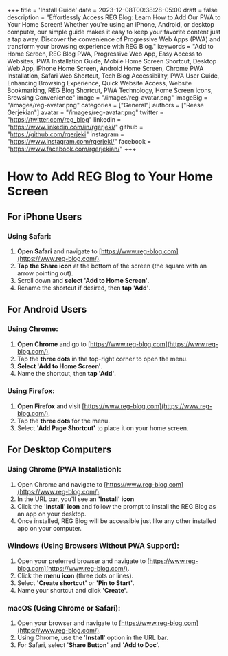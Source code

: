 +++
title = 'Install Guide'
date = 2023-12-08T00:38:28-05:00
draft = false
description = "Effortlessly Access REG Blog: Learn How to Add Our PWA to Your Home Screen! Whether you're using an iPhone, Android, or desktop computer, our simple guide makes it easy to keep your favorite content just a tap away. Discover the convenience of Progressive Web Apps (PWA) and transform your browsing experience with REG Blog."
keywords = "Add to Home Screen, REG Blog PWA, Progressive Web App, Easy Access to Websites, PWA Installation Guide, Mobile Home Screen Shortcut, Desktop Web App, iPhone Home Screen, Android Home Screen, Chrome PWA Installation, Safari Web Shortcut, Tech Blog Accessibility, PWA User Guide, Enhancing Browsing Experience, Quick Website Access, Website Bookmarking, REG Blog Shortcut, PWA Technology, Home Screen Icons, Browsing Convenience"
image = "/images/reg-avatar.png"
imageBig = "/images/reg-avatar.png"
categories = ["General"]
authors = ["Reese Gerjekian"]
avatar = "/images/reg-avatar.png"
twitter = "https://twitter.com/reg_blog"
linkedin = "https://www.linkedin.com/in/rgerjeki/"
github = "https://github.com/rgerjeki"
instagram = "https://www.instagram.com/rgerjeki/"
facebook = "https://www.facebook.com/rgerjekian/"
+++

How to Add REG Blog to Your Home Screen
=======================================

For iPhone Users
----------------

### Using Safari:

1.  **Open Safari** and navigate to [https://www.reg-blog.com](https://www.reg-blog.com/).
2.  **Tap the Share icon** at the bottom of the screen (the square with an arrow pointing out).
3.  Scroll down and **select 'Add to Home Screen'**.
4.  Rename the shortcut if desired, then **tap 'Add'**.

For Android Users
-----------------

### Using Chrome:

1.  **Open Chrome** and go to [https://www.reg-blog.com](https://www.reg-blog.com/).
2.  Tap the **three dots** in the top-right corner to open the menu.
3.  **Select 'Add to Home Screen'**.
4.  Name the shortcut, then **tap 'Add'**.

### Using Firefox:

1.  **Open Firefox** and visit [https://www.reg-blog.com](https://www.reg-blog.com/).
2.  Tap the **three dots** for the menu.
3.  Select **'Add Page Shortcut'** to place it on your home screen.

For Desktop Computers
---------------------

### Using Chrome (PWA Installation):

1.  Open Chrome and navigate to [https://www.reg-blog.com](https://www.reg-blog.com/).
2.  In the URL bar, you'll see an **'Install' icon**
3.  Click the **'Install' icon** and follow the prompt to install the REG Blog as an app on your desktop.
4.  Once installed, REG Blog will be accessible just like any other installed app on your computer.

### Windows (Using Browsers Without PWA Support):

1.  Open your preferred browser and navigate to [https://www.reg-blog.com](https://www.reg-blog.com/).
2.  Click the **menu icon** (three dots or lines).
3.  Select **'Create shortcut'** or **'Pin to Start'**.
4.  Name your shortcut and click **'Create'**.

### macOS (Using Chrome or Safari):

1.  Open your browser and navigate to [https://www.reg-blog.com](https://www.reg-blog.com/).
2.  Using Chrome, use the '**Install**' option in the URL bar.
3.  For Safari, select '**Share Button**' and '**Add to Doc**'.